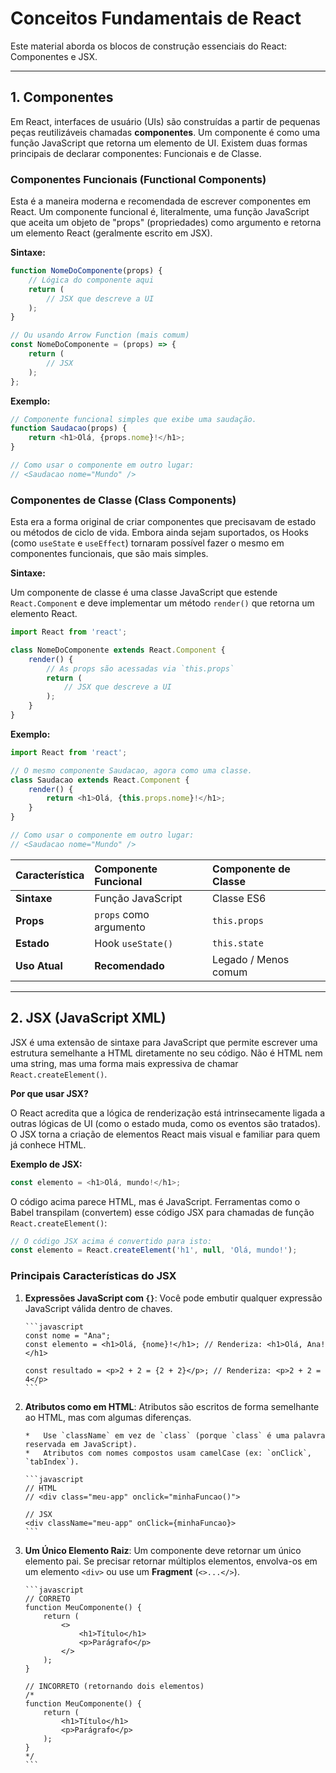 # Conceitos Fundamentais de React

Este material aborda os blocos de construção essenciais do React: Componentes e JSX.

---

## 1. Componentes

Em React, interfaces de usuário (UIs) são construídas a partir de pequenas peças reutilizáveis chamadas **componentes**. Um componente é como uma função JavaScript que retorna um elemento de UI. Existem duas formas principais de declarar componentes: Funcionais e de Classe.

### Componentes Funcionais (Functional Components)

Esta é a maneira moderna e recomendada de escrever componentes em React. Um componente funcional é, literalmente, uma função JavaScript que aceita um objeto de "props" (propriedades) como argumento e retorna um elemento React (geralmente escrito em JSX).

**Sintaxe:**

```javascript
function NomeDoComponente(props) {
    // Lógica do componente aqui
    return (
        // JSX que descreve a UI
    );
}

// Ou usando Arrow Function (mais comum)
const NomeDoComponente = (props) => {
    return (
        // JSX
    );
};
```

**Exemplo:**

```javascript
// Componente funcional simples que exibe uma saudação.
function Saudacao(props) {
    return <h1>Olá, {props.nome}!</h1>;
}

// Como usar o componente em outro lugar:
// <Saudacao nome="Mundo" />
```

### Componentes de Classe (Class Components)

Esta era a forma original de criar componentes que precisavam de estado ou métodos de ciclo de vida. Embora ainda sejam suportados, os Hooks (como `useState` e `useEffect`) tornaram possível fazer o mesmo em componentes funcionais, que são mais simples.

**Sintaxe:**

Um componente de classe é uma classe JavaScript que estende `React.Component` e deve implementar um método `render()` que retorna um elemento React.

```javascript
import React from 'react';

class NomeDoComponente extends React.Component {
    render() {
        // As props são acessadas via `this.props`
        return (
            // JSX que descreve a UI
        );
    }
}
```

**Exemplo:**

```javascript
import React from 'react';

// O mesmo componente Saudacao, agora como uma classe.
class Saudacao extends React.Component {
    render() {
        return <h1>Olá, {this.props.nome}!</h1>;
    }
}

// Como usar o componente em outro lugar:
// <Saudacao nome="Mundo" />
```

| Característica | Componente Funcional | Componente de Classe |
| :--------------- | :--------------------- | :--------------------- |
| **Sintaxe** | Função JavaScript | Classe ES6 |
| **Props** | `props` como argumento | `this.props` |
| **Estado** | Hook `useState()` | `this.state` |
| **Uso Atual** | **Recomendado** | Legado / Menos comum |

---

## 2. JSX (JavaScript XML)

JSX é uma extensão de sintaxe para JavaScript que permite escrever uma estrutura semelhante a HTML diretamente no seu código. Não é HTML nem uma string, mas uma forma mais expressiva de chamar `React.createElement()`.

**Por que usar JSX?**

O React acredita que a lógica de renderização está intrinsecamente ligada a outras lógicas de UI (como o estado muda, como os eventos são tratados). O JSX torna a criação de elementos React mais visual e familiar para quem já conhece HTML.

**Exemplo de JSX:**

```javascript
const elemento = <h1>Olá, mundo!</h1>;
```

O código acima parece HTML, mas é JavaScript. Ferramentas como o Babel transpilam (convertem) esse código JSX para chamadas de função `React.createElement()`:

```javascript
// O código JSX acima é convertido para isto:
const elemento = React.createElement('h1', null, 'Olá, mundo!');
```

### Principais Características do JSX

1.  **Expressões JavaScript com `{}`**: Você pode embutir qualquer expressão JavaScript válida dentro de chaves.

        ```javascript
        const nome = "Ana";
        const elemento = <h1>Olá, {nome}!</h1>; // Renderiza: <h1>Olá, Ana!</h1>

        const resultado = <p>2 + 2 = {2 + 2}</p>; // Renderiza: <p>2 + 2 = 4</p>
        ```

2.  **Atributos como em HTML**: Atributos são escritos de forma semelhante ao HTML, mas com algumas diferenças.

        *   Use `className` em vez de `class` (porque `class` é uma palavra reservada em JavaScript).
        *   Atributos com nomes compostos usam camelCase (ex: `onClick`, `tabIndex`).

        ```javascript
        // HTML
        // <div class="meu-app" onclick="minhaFuncao()">

        // JSX
        <div className="meu-app" onClick={minhaFuncao}>
        ```

3.  **Um Único Elemento Raiz**: Um componente deve retornar um único elemento pai. Se precisar retornar múltiplos elementos, envolva-os em um elemento `<div>` ou use um **Fragment** (`<>...</>`).

        ```javascript
        // CORRETO
        function MeuComponente() {
            return (
                <>
                    <h1>Título</h1>
                    <p>Parágrafo</p>
                </>
            );
        }

        // INCORRETO (retornando dois elementos)
        /*
        function MeuComponente() {
            return (
                <h1>Título</h1>
                <p>Parágrafo</p>
            );
        }
        */
        ```
